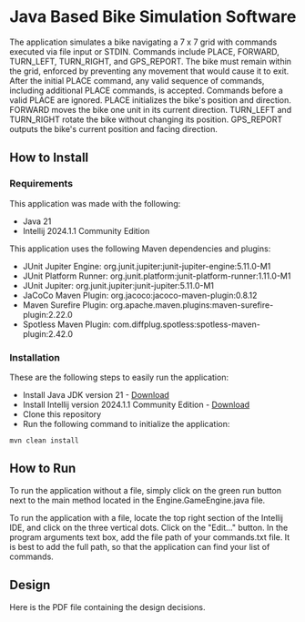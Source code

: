 # Java Based Bike Simulation Software
The application simulates a bike navigating a 7 x 7 grid with commands executed via file input or STDIN. Commands 
include PLACE, FORWARD, TURN_LEFT, TURN_RIGHT, and GPS_REPORT. The bike must remain within the grid, enforced by 
preventing any movement that would cause it to exit. After the initial PLACE command, any valid sequence of commands, 
including additional PLACE commands, is accepted. Commands before a valid PLACE are ignored. PLACE initializes the 
bike's position and direction. FORWARD moves the bike one unit in its current direction. TURN_LEFT and TURN_RIGHT rotate
the bike without changing its position. GPS_REPORT outputs the bike's current position and facing direction.

## How to Install
### Requirements
This application was made with the following:
* Java 21 
* Intellij 2024.1.1 Community Edition

This application uses the following Maven dependencies and plugins:
* JUnit Jupiter Engine: org.junit.jupiter:junit-jupiter-engine:5.11.0-M1
* JUnit Platform Runner: org.junit.platform:junit-platform-runner:1.11.0-M1
* JUnit Jupiter: org.junit.jupiter:junit-jupiter:5.11.0-M1
* JaCoCo Maven Plugin: org.jacoco:jacoco-maven-plugin:0.8.12
* Maven Surefire Plugin: org.apache.maven.plugins:maven-surefire-plugin:2.22.0
* Spotless Maven Plugin: com.diffplug.spotless:spotless-maven-plugin:2.42.0

### Installation
These are the following steps to easily run the application:
* Install Java JDK version 21 - [Download](https://www.oracle.com/au/java/technologies/downloads/)
* Install Intellij version 2024.1.1 Community Edition - [Download](https://www.jetbrains.com/idea/download/?section=windows)
* Clone this repository
* Run the following command to initialize the application:
```
mvn clean install
```

## How to Run
To run the application without a file, simply click on the green run button next to the main method located in the 
Engine.GameEngine.java file.

To run the application with a file, locate the top right section of the Intellij IDE, and click on the three vertical
dots. Click on the "Edit..." button. In the program arguments text box, add the file path of your commands.txt file.
It is best to add the full path, so that the application can find your list of commands.

## Design
Here is the PDF file containing the design decisions.
